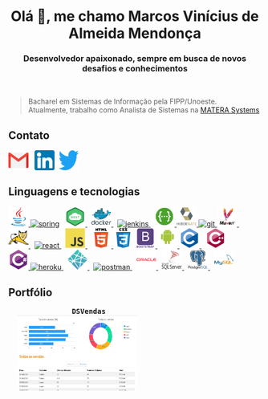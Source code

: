 <h1 align="center">Olá 👋, me chamo Marcos Vinícius de Almeida Mendonça</h1>
<h3 align="center">Desenvolvedor apaixonado, sempre em busca de novos desafios e conhecimentos</h3>
</br>

> Bacharel em Sistemas de Informação pela FIPP/Unoeste. </br>
> Atualmente, trabalho como Analista de Sistemas na [MATERA Systems](https://www.matera.com)

<h2>Contato</h2>
<p>
<a href="mailto:marcosviniciusam90@gmail.com" target="_blank"><img align="center" src="img/icons/gmail.png" alt="marcosviniciusam90@gmail.com" height="40" width="40" /></a>&nbsp;&nbsp;
<a href="https://linkedin.com/in/marcosviniciusam90" target="_blank"><img align="center" src="img/icons/linkedin.png" alt="marcosviniciusam90" height="40" width="40" /></a>&nbsp;
<a href="https://twitter.com/marcosvam90_ofc" target="_blank"><img align="center" src="img/icons/twitter.png" alt="marcosvam90_ofc" height="40" width="40" /></a>
</p>

<h2>Linguagens e tecnologias</h2>

<div> 
  <a href="https://www.java.com" title="Java" target="_blank"> 
  <img src="https://raw.githubusercontent.com/devicons/devicon/master/icons/java/java-original.svg" alt="java" width="40" height="40"/> 
  </a>

  <a href="https://spring.io/" title="Spring" target="_blank"> 
  <img src="https://www.vectorlogo.zone/logos/springio/springio-icon.svg" alt="spring" width="40" height="40"/></a>&nbsp;&nbsp;

  <a href="https://martinfowler.com/articles/richardsonMaturityModel.html" title="REST" target="_blank"> 
  <img src="img/icons/restapi.png" alt="spring" width="40" height="40"/> </a>&nbsp;

  <a href="https://www.docker.com/" title="Docker" target="_blank"> 
  <img src="https://raw.githubusercontent.com/devicons/devicon/master/icons/docker/docker-original-wordmark.svg" alt="docker" width="40" height="40"/> </a> &nbsp;

  <a href="https://www.jenkins.io" title="Jenkins" target="_blank"> 
  <img src="https://www.vectorlogo.zone/logos/jenkins/jenkins-icon.svg" alt="jenkins" width="40" height="40"/> </a> &nbsp;

  <a href="https://swagger.io/" title="Swagger" target="_blank"> 
  <img src="img/icons/swagger.png" alt="jenkins" width="40" height="40"/> </a>

  <a href="https://hibernate.org" title="Hibernate/JPA" target="_blank"> 
  <img src="img/icons/hibernate.svg" alt="javascript" width="40" height="40"/> </a>

  <a href="https://git-scm.com/" title="Git" target="_blank"> 
  <img src="https://www.vectorlogo.zone/logos/git-scm/git-scm-icon.svg" alt="git" width="40" height="40"/> </a> 

  <a href="https://maven.apache.org/" title="Maven" target="_blank"> 
  <img src="img/icons/maven.png" alt="git" width="40" height="40"/> </a>&nbsp;

  <a href="http://tomcat.apache.org/" title="Tomcat" target="_blank"> 
  <img src="img/icons/tomcat.png" alt="git" width="40" height="40"/> </a>&nbsp;

  <a href="https://reactjs.org/" title="ReactJS" target="_blank"> 
  <img src="https://reactnative.dev/img/header_logo.svg" alt="react" width="40" height="40"/> </a>&nbsp;

  <a href="https://developer.mozilla.org/en-US/docs/Web/JavaScript" title="JavaScript" target="_blank"> 
  <img src="https://raw.githubusercontent.com/devicons/devicon/master/icons/javascript/javascript-original.svg" alt="javascript" width="40" height="40"/> </a>&nbsp;

  <a href="https://www.w3.org/html/" title="HTML5" target="_blank"> 
  <img src="https://raw.githubusercontent.com/devicons/devicon/master/icons/html5/html5-original-wordmark.svg" alt="html5" width="40" height="40"/> </a>
  
  <a href="https://www.w3schools.com/css/" title="CSS3" target="_blank"> 
  <img src="https://raw.githubusercontent.com/devicons/devicon/master/icons/css3/css3-original-wordmark.svg" alt="css3" width="40" height="40"/></a>

  <a href="https://getbootstrap.com" title="Bootstrap" target="_blank"> 
  <img src="https://raw.githubusercontent.com/devicons/devicon/master/icons/bootstrap/bootstrap-plain-wordmark.svg" alt="bootstrap" width="40" height="40"/> </a>

  <a href="https://developer.android.com" title="Android" target="_blank"> 
  <img src="https://raw.githubusercontent.com/devicons/devicon/master/icons/android/android-original-wordmark.svg" alt="android" width="40" height="40"/> </a>
  
  <a href="https://www.cprogramming.com/" title="C" target="_blank"> 
  <img src="https://raw.githubusercontent.com/devicons/devicon/master/icons/c/c-original.svg" alt="c" width="40" height="40"/> </a> &nbsp;
  
  <a href="https://www.w3schools.com/cpp/" title="C++" target="_blank"> 
  <img src="https://raw.githubusercontent.com/devicons/devicon/master/icons/cplusplus/cplusplus-original.svg" alt="cplusplus" width="40" height="40"/> </a> </br>
  
  <a href="https://www.w3schools.com/cs/" title="C#" target="_blank"> 
  <img src="https://raw.githubusercontent.com/devicons/devicon/master/icons/csharp/csharp-original.svg" alt="csharp" width="40" height="40"/> </a> 
  
  <a href="https://heroku.com" title="Heroku" target="_blank"> 
  <img src="https://www.vectorlogo.zone/logos/heroku/heroku-icon.svg" alt="heroku" width="40" height="40"/> </a>&nbsp;

  <a href="https://www.netlify.com/" title="Netlify" target="_blank"> 
  <img src="img/icons/netlify.png" alt="heroku" width="40" height="40"/> </a> &nbsp;
  
  <a href="https://postman.com" title="Postman" target="_blank"> 
  <img src="https://www.vectorlogo.zone/logos/getpostman/getpostman-icon.svg" alt="postman" width="40" height="40"/> </a> &nbsp;

  <a href="https://www.oracle.com/" title="Oracle" target="_blank"> 
  <img src="https://raw.githubusercontent.com/devicons/devicon/master/icons/oracle/oracle-original.svg" alt="oracle" width="40" height="40"/> </a>&nbsp;

  <a href="https://www.microsoft.com/en-us/sql-server" title="SQL Server" target="_blank"> 
  <img src="img/icons/sqlserver.svg" alt="mssql" width="40" height="40"/> </a>&nbsp;

  <a href="https://www.postgresql.org" title="PostgreSQL" target="_blank"> 
  <img src="https://raw.githubusercontent.com/devicons/devicon/master/icons/postgresql/postgresql-original-wordmark.svg" alt="postgresql" width="40" height="40"/> </a>&nbsp;

  <a href="https://www.mysql.com/" title="MySQL" target="_blank"> 
  <img src="https://raw.githubusercontent.com/devicons/devicon/master/icons/mysql/mysql-original-wordmark.svg" alt="mysql" width="40" height="40"/> </a>  
</div>

<h2>Portfólio</h2>

<div>
  <pre>
               <b>DSVendas                              </b>
  <a href="https://mvam-dsvendas.netlify.app/" title="Dashboard de vendas ao qual o frontend (ReactJS/Bootstrap) se comunica com o backend (Java/Spring) por meio de API's REST" target="_blank"><img src="img/dsvendas.jpg" alt="spring" width="240" height="150" /></a>
  </pre>
</div>